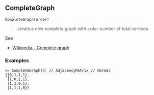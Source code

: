 ## CompleteGraph

```
CompleteGraph(order)
```

> create a new complete graph with `order` number of total vertices.
 
See
* [Wikipedia - Complete graph](https://en.wikipedia.org/wiki/Complete_graph) 

### Examples

```
>> CompleteGraph(4) // AdjacencyMatrix // Normal
{{0,1,1,1},
 {1,0,1,1},
 {1,1,0,1},
 {1,1,1,0}}

```

